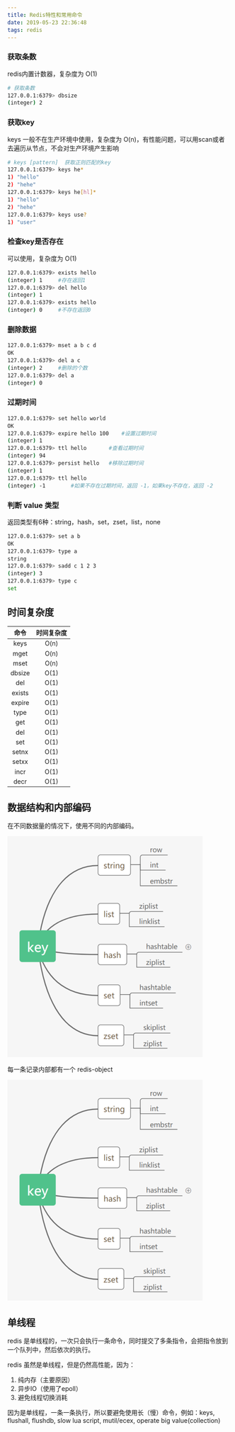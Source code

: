 ```yaml
---
title: Redis特性和常用命令
date: 2019-05-23 22:36:48
tags: redis
---
```


### 获取条数

redis内置计数器，复杂度为 O(1)

```bash
# 获取条数
127.0.0.1:6379> dbsize
(integer) 2
```

### 获取key

keys 一般不在生产环境中使用，复杂度为 O(n)，有性能问题，可以用scan或者去遍历从节点，不会对生产环境产生影响

```bash
# keys [pattern]  获取正则匹配的key
127.0.0.1:6379> keys he*
1) "hello"
2) "hehe"
127.0.0.1:6379> keys he[hl]*
1) "hello"
2) "hehe"
127.0.0.1:6379> keys use?
1) "user"
```

### 检查key是否存在

可以使用，复杂度为 O(1)

```bash
127.0.0.1:6379> exists hello
(integer) 1     #存在返回1
127.0.0.1:6379> del hello
(integer) 1
127.0.0.1:6379> exists hello
(integer) 0     #不存在返回0
```

### 删除数据

```bash
127.0.0.1:6379> mset a b c d
OK
127.0.0.1:6379> del a c
(integer) 2     #删除的个数
127.0.0.1:6379> del a
(integer) 0
```

### 过期时间

```bash
127.0.0.1:6379> set hello world
OK
127.0.0.1:6379> expire hello 100    #设置过期时间
(integer) 1
127.0.0.1:6379> ttl hello       #查看过期时间
(integer) 94
127.0.0.1:6379> persist hello   #移除过期时间
(integer) 1
127.0.0.1:6379> ttl hello
(integer) -1        #如果不存在过期时间，返回 -1，如果key不存在，返回 -2
```

### 判断 value 类型

返回类型有6种：string，hash，set，zset，list，none

```bash
127.0.0.1:6379> set a b
OK
127.0.0.1:6379> type a
string
127.0.0.1:6379> sadd c 1 2 3
(integer) 3
127.0.0.1:6379> type c
set
```

## 时间复杂度

命令   | 时间复杂度
:-----:|:------:
keys   |  O(n)
mget   |  O(n)
mset   |  O(n)
dbsize |  O(1)
del    |  O(1)
exists |  O(1)
expire |  O(1)
type   |  O(1)
get    |  O(1)
del    |  O(1)
set    |  O(1)
setnx  |  O(1)
setxx  |  O(1)
incr   |  O(1)
decr   |  O(1)

## 数据结构和内部编码

在不同数据量的情况下，使用不同的内部编码。

![redis-1](/images/2019/redis-1.png)

每一条记录内部都有一个 redis-object

![redis-1](/images/2019/redis-1.png)

## 单线程

redis 是单线程的，一次只会执行一条命令，同时提交了多条指令，会把指令放到一个队列中，然后依次的执行。

redis 虽然是单线程，但是仍然高性能，因为：

1. 纯内存（主要原因）
2. 异步IO（使用了epoll）
3. 避免线程切换消耗

因为是单线程，一条一条执行，所以要避免使用长（慢）命令，例如：keys, flushall, flushdb, slow lua script, mutil/ecex, operate big value(collection)